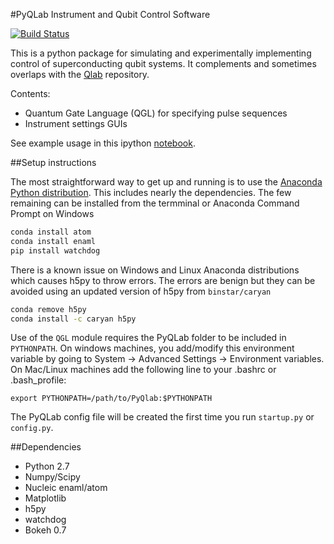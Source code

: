 #PyQLab Instrument and Qubit Control Software

[![Build Status](https://travis-ci.org/BBN-Q/PyQLab.svg?branch=feature%2Ftravisci)](https://travis-ci.org/BBN-Q/PyQLab)

This is a python package for simulating and experimentally implementing control of superconducting qubit systems.  It complements and sometimes overlaps with the [Qlab](https://github.com/BBN-Q/Qlab) repository.

Contents:
* Quantum Gate Language (QGL) for specifying pulse sequences
* Instrument settings GUIs

See example usage in this ipython [notebook](http://nbviewer.ipython.org/github/BBN-Q/PyQLab/blob/develop/doc/QGL-demo.ipynb).

##Setup instructions

The most straightforward way to get up and running is to use the [Anaconda Python distribution](http://continuum.io/downloads). This includes nearly the dependencies. The few remaining can be installed from the termminal or Anaconda Command Prompt on Windows

```bash
conda install atom
conda install enaml
pip install watchdog
```

There is a known issue on Windows and Linux Anaconda distributions which causes h5py to throw errors.  The errors are benign but they can be avoided using an updated version of h5py from ``binstar/caryan``

```bash
conda remove h5py
conda install -c caryan h5py
```

Use of the `QGL` module requires the PyQLab folder to be included in `PYTHONPATH`. On windows machines, you add/modify this environment variable by going to System -> Advanced Settings -> Environment variables. On Mac/Linux machines add the following line to your .bashrc or .bash_profile:
```
export PYTHONPATH=/path/to/PyQlab:$PYTHONPATH
```

The PyQLab config file will be created the first time you run `startup.py` or `config.py`.

##Dependencies
* Python 2.7
* Numpy/Scipy
* Nucleic enaml/atom
* Matplotlib
* h5py
* watchdog
* Bokeh 0.7


